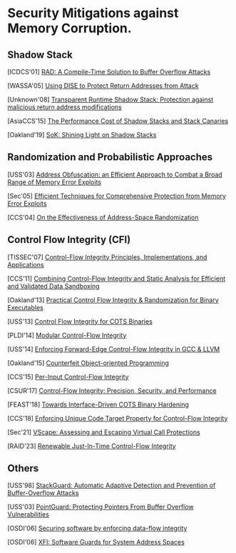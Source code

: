 # Security Mitigations against Memory Corruption.

## Shadow Stack

[ICDCS'01] [RAD: A Compile-Time Solution to Buffer Overflow
Attacks](https://static.aminer.org/pdf/PDF/000/296/610/rad_a_compile_time_solution_to_buffer_overflow_attacks.pdf)

[WASSA'05] [Using DISE to Protect Return Addresses from
Attack](http://www.elewis.net/papers/wassa04.pdf) 

[Unknown'08] [Transparent Runtime Shadow Stack: Protection against malicious
return address
modifications](http://citeseerx.ist.psu.edu/viewdoc/download?doi=10.1.1.120.5702&rep=rep1&type=pdf)

[AsiaCCS'15] [The Performance Cost of Shadow Stacks and Stack
Canaries](https://people.eecs.berkeley.edu/~daw/papers/shadow-asiaccs15.pdf)

[Oakland'19] [SoK: Shining Light on Shadow
Stacks](http://nebelwelt.net/publications/files/19Oakland.pdf) 


## Randomization and Probabilistic Approaches

[USS'03] [Address Obfuscation: an Efficient Approach to Combat a Broad Range of
Memory Error
Exploits](https://www.usenix.org/legacy/event/sec03/tech/full_papers/bhatkar/bhatkar.pdf)

[Sec'05] [Efficient Techniques for Comprehensive Protection from Memory
Error
Exploits](https://www.usenix.org/legacy/event/sec05/tech/full_papers/bhatkar/bhatkar.pdf)

[CCS'04] [On the Effectiveness of Address-Space
Randomization](https://dl.acm.org/citation.cfm?id=1030124)


## Control Flow Integrity (CFI)

[TISSEC'07] [Control-Flow Integrity Principles, Implementations, and 
Applications](https://cseweb.ucsd.edu/~dstefan/cse127-fall20/papers/abadi:cfi.pdf)

[CCS'11] [Combining Control-Flow Integrity and Static Analysis for Efficient and
Validated Data
Sandboxing](http://www.cse.psu.edu/~gxt29/papers/cfiDataSandboxing.pdf)

[Oakland'13] [Practical Control Flow Integrity & Randomization for Binary
Executables](https://ieeexplore.ieee.org/stamp/stamp.jsp?tp=&arnumber=6547133)

[USS'13] [Control Flow Integrity for COTS
Binaries](https://www.usenix.org/system/files/conference/usenixsecurity13/sec13-paper_zhang.pdf)

[PLDI'14] [Modular Control-Flow
Integrity](http://www.cse.psu.edu/~gxt29/papers/mcfi.pdf)

[USS'14] [Enforcing Forward-Edge Control-Flow Integrity in GCC &
LLVM](https://static.googleusercontent.com/media/research.google.com/en//pubs/archive/42808.pdf)

[Oakland'15] [Counterfeit Object-oriented
Programming](https://www.syssec.ruhr-uni-bochum.de/media/emma/veroeffentlichungen/2015/03/28/COOP-Oakland15.pdf)

[CCS'15] [Per-Input Control-Flow
Integrity](http://www.cse.psu.edu/~gxt29/papers/picfi.pdf)

[CSUR'17] [Control-Flow Integrity: Precision, Security, and
Performance](https://www.sba-research.org/wp-content/uploads/publications/CFI_brunthaler.pdf)

[FEAST'18] [Towards Interface-Driven COTS Binary
Hardening](https://www.utdallas.edu/~hamlen/xu18feast.pdf)

[CCS'18] [Enforcing Unique Code Target Property for Control-Flow
Integrity](https://www.cc.gatech.edu/~hhu86/papers/ucfi.pdf)

[Sec'21] [VScape: Assessing and Escaping Virtual Call
Protections](https://www.usenix.org/system/files/sec21fall-chen-kaixiang.pdf)

[RAID'23] [Renewable Just-In-Time Control-Flow
Integrity](https://dl.acm.org/doi/abs/10.1145/3607199.3607239)


## Others

[USS'98] [StackGuard: Automatic Adaptive Detection and Prevention of
Buffer-Overflow
Attacks](https://www.usenix.org/legacy/publications/library/proceedings/sec98/full_papers/cowan/cowan.pdf)

[USS'03] [PointGuard: Protecting Pointers From Buffer Overflow
Vulnerabilities](https://www.usenix.org/legacy/event/sec03/tech/full_papers/cowan/cowan.pdf)

[OSDI'06] [Securing software by enforcing data-flow
integrity](https://timharris.uk/papers/2006-osdi.pdf) 

[OSDI'06] [XFI: Software Guards for System Address Spaces](https://www.usenix.org/legacy/event/osdi06/tech/full_papers/erlingsson/erlingsson.pdf)

